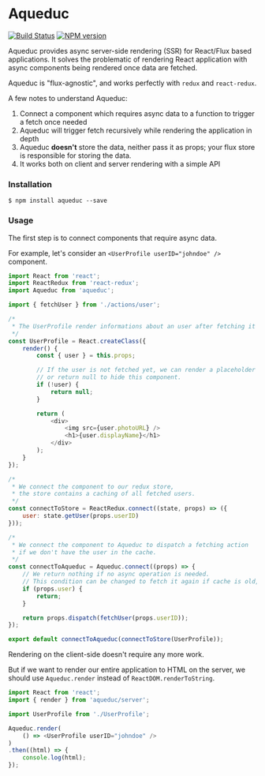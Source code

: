 # Aqueduc

[![Build Status](https://travis-ci.org/SamyPesse/aqueduc.svg?branch=master)](https://travis-ci.org/SamyPesse/aqueduc)
[![NPM version](https://badge.fury.io/js/aqueduc.svg)](http://badge.fury.io/js/aqueduc)

Aqueduc provides async server-side rendering (SSR) for React/Flux based applications. It solves the problematic of rendering React application with async components being rendered once data are fetched.

Aqueduc is "flux-agnostic", and works perfectly with `redux` and `react-redux`.

A few notes to understand Aqueduc:

1. Connect a component which requires async data to a function to trigger a fetch once needed
2. Aqueduc will trigger fetch recursively while rendering the application in depth
3. Aqueduc **doesn't** store the data, neither pass it as props; your flux store is responsible for storing the data.
4. It works both on client and server rendering with a simple API

### Installation

```
$ npm install aqueduc --save
```

### Usage

The first step is to connect components that require async data.

For example, let's consider an `<UserProfile userID="johndoe" />` component.

```js
import React from 'react';
import ReactRedux from 'react-redux';
import Aqueduc from 'aqueduc';

import { fetchUser } from './actions/user';

/*
 * The UserProfile render informations about an user after fetching it from an API.
 */
const UserProfile = React.createClass({
    render() {
        const { user } = this.props;

        // If the user is not fetched yet, we can render a placeholder
        // or return null to hide this component.
        if (!user) {
            return null;
        }

        return (
            <div>
                <img src={user.photoURL} />
                <h1>{user.displayName}</h1>
            </div>
        );
    }
});

/*
 * We connect the component to our redux store,
 * the store contains a caching of all fetched users.
 */
const connectToStore = ReactRedux.connect((state, props) => ({
    user: state.getUser(props.userID)
}));

/*
 * We connect the component to Aqueduc to dispatch a fetching action
 * if we don't have the user in the cache.
 */
const connectToAqueduc = Aqueduc.connect((props) => {
    // We return nothing if no async operation is needed.
    // This condition can be changed to fetch it again if cache is old, etc
    if (props.user) {
        return;
    }

    return props.dispatch(fetchUser(props.userID));
});

export default connectToAqueduc(connectToStore(UserProfile));
```

Rendering on the client-side doesn't require any more work.

But if we want to render our entire application to HTML on the server, we should use `Aqueduc.render` instead of `ReactDOM.renderToString`.

```js
import React from 'react';
import { render } from 'aqueduc/server';

import UserProfile from './UserProfile';

Aqueduc.render(
    () => <UserProfile userID="johndoe" />
)
.then((html) => {
    console.log(html);
});
```
